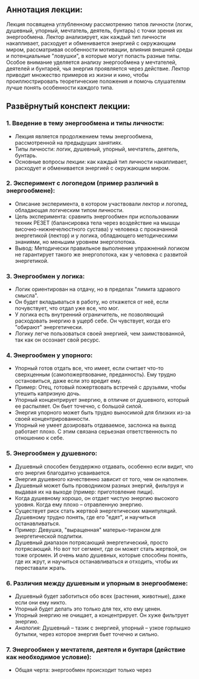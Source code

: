 ## Аннотация лекции:

Лекция посвящена углубленному рассмотрению типов личности (логик, душевный, упорный, мечтатель, деятель, бунтарь) с точки зрения их энергообмена. Лектор анализирует, как каждый тип личности накапливает, расходует и обменивается энергией с окружающим миром, рассматривая особенности мотивации, влияния внешней среды и потенциальные "ловушки", в которые могут попасть разные типы. Особое внимание уделяется анализу энергообмена у мечтателей, деятелей и бунтарей, чья энергия проявляется через действие. Лектор приводит множество примеров из жизни и кино, чтобы проиллюстрировать теоретические положения и помочь слушателям лучше понять особенности каждого типа.

## Развёрнутый конспект лекции:

### 1. Введение в тему энергообмена и типы личности:

*   Лекция является продолжением темы энергообмена, рассмотренной на предыдущих занятиях.
*   Типы личности: логик, душевный, упорный, мечтатель, деятель, бунтарь.
*   Основные вопросы лекции: как каждый тип личности накапливает, расходует и обменивается энергией с окружающим миром.

### 2. Эксперимент с логопедом (пример различий в энергообмене):

*   Описание эксперимента, в котором участвовали лектор и логопед, обладающая логическим типом личности.
*   Цель эксперимента: сравнить энергообмен при использовании техник РЕЗЕТ (балансировка тела через воздействие на мышцы височно-нижнечелюстного сустава) у человека с прокачанной энергетикой (лектор) и у логика, обладающего методическими знаниями, но меньшим уровнем энергопотока.
*   Вывод: Методически правильное выполнение упражнений логиком не гарантирует такого же энергопотока, как у человека с развитой энергетикой.

### 3. Энергообмен у логика:

*   Логик ориентирован на отдачу, но в пределах "лимита здравого смысла".
*   Он будет вкладываться в работу, но откажется от неё, если почувствует, что отдал уже все, что мог.
*   У логика есть внутренний ограничитель, не позволяющий расходовать энергию в ущерб себе. Он чувствует, когда его "обирают" энергетически.
*   Логику легче пользоваться своей энергией, чем заимствованной, так как он осознает свой ресурс.

### 4. Энергообмен у упорного:

*   Упорный готов отдать все, что имеет, если считает что-то сверхценным (самопожертвование, преданность). Ему трудно остановиться, даже если это вредит ему.
*   Пример: Отец, готовый пожертвовать встречей с друзьями, чтобы утешить капризную дочь.
*   Упорный концентрирует энергию, в отличие от душевного, который ее распыляет. Он бьет точечно, с большой силой.
*   Энергия упорного может быть трудно выносимой для близких из-за своей концентрированности.
*   Упорный не умеет дозировать отдаваемое, заслонка на выход работает плохо. С этим связана серьезная ответственность по отношению к себе.

### 5. Энергообмен у душевного:

*   Душевный способен безудержно отдавать, особенно если видит, что его энергия благодатно усваивается.
*   Энергия душевного качественно зависит от того, чем он наполнен.
*   Душевный может быть проводником разных энергий, фильтруя и выдавая их на выходе (пример: приготовление пищи).
*   Когда душевному хорошо, он отдает чистую энергию высокого уровня. Когда ему плохо – отравленную энергию.
*   Существует риск стать жертвой энергетических манипуляций. Душевному трудно понять, где его "едят", и научиться останавливаться.
*   Пример: Девушка, "выращенная" матерью-тираном для энергетической подпитки.
*   Душевный диапазон потрясающий энергетический, просто потрясающий. Но вот тот сегмент, где он может стать жертвой, он тоже огромен. И очень мало душевных, которые способны понять, где их жрут, и научиться останавливаться и отходить, чтобы их переставали жрать.

### 6. Различия между душевным и упорным в энергообмене:

*   Душевный будет заботиться обо всех (растения, животные), даже если они ему никто.
*   Упорный будет делать это только для тех, кто ему ценен.
*   Упорный энергию не очищает, а концентрирует. Он хуже фильтрует энергию.
*   *Аналогия*: Душевный – тазик с энергией, упорный – узкое горлышко бутылки, через которое энергия бьет точечно и сильно.

### 7. Энергообмен у мечтателя, деятеля и бунтаря (действие как необходимое условие):

*   Общая черта: энергообмен происходит только через